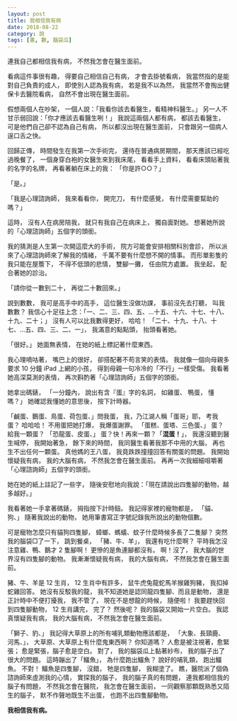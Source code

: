 ```yaml
---
layout: post
title: 我相信我有病
date: 2018-08-22
category: 說
tags: [書, 數, 腦袋瓜]
---
```


連我自己都相信我有病，
不然我怎會在醫生面前。

看病這件事很有趣，
得要自己相信自己有病，
才會去掛號看病，
我當然指的是能對自己負責的成人，
即使別人認為我有病，
若是我不以為然，
我當然不會掏出健保卡去醫院看病，
自然不會出現在醫生面前。

<!--more-->
假想兩個人在吵架，
一個人說：「我看你該去看醫生，看精神科醫生。」
另一人不甘示弱回說：「你才應該去看醫生咧！」
我說這兩個人都有病，
都該去看醫生，
可是他們自己卻不認為自己有病，
所以都沒出現在醫生面前，
只會跟另一個病人逞口舌之快。

回歸正傳，
時間發生在我第一次手術完，
還待在普通病房期間，
那天應該已經吃過晚餐了，
一個身穿白袍的女醫生來到我床尾，
看看手上資料，
看看床頭貼著我的名字的名牌，
再看著躺在床上的我： 「你是許○○？」

「是。」

「我是心理諮詢師，
我來看看你，
開完刀，
有什麼感覺，
有什麼需要幫助的嗎？」

這時，
沒有人在病房陪我，
就只有我自己在病床上，
獨自面對她。
想著她所說的「心理諮詢師」五個字的頭銜。

我的猜測是人生第一次開這麼大的手術，
院方可能會安排相關科別會診，
所以派來了心理諮詢師來了解我的情緒，
千萬不要有什麼想不開的情事。
而形單影隻的我只能在屋簷下，
不得不低頭的悲情，
雙腳一攤，
任由院方處置。
我坐起，
配合著她的診治。

「請你從一數到二十，
再從二十數回來。」

說到數數，
我可是高手中的高手，
這位醫生沒做功課，
事前沒先去打聽，
叫我數數？
我信心十足往上念：「一、二、三、四、五、...十五、十六、十七、十八、十九、二十；」
沒有人可以比我數得更好，
哈哈！
「二十、十九、十八、十七、...五、四、三、二、一」，
我滿意的點點頭，
抬頭看著她。

「很好。」
她面無表情，
在她的紙上標記著什麼東西。

我心理嘀咕著，
嘴巴上的很好，
卻搭配著不苟言笑的表情。
我就像一個向母親多要求 10 分鐘 iPad 上網的小孩，
得到母親一句冷冷的「不行」一樣受傷。
我看著她高深莫測的表情，
再次斟酌著「心理諮詢師」五個字的頭銜。

她拿出碼錶，
「一分鐘內，
說出有含『蛋』字的名詞，
如雞蛋、 鴨蛋，
懂嗎？」
她確認我懂她的意思後，
按下計時器。

「鹹蛋、鵝蛋、鳥蛋、荷包蛋、」問我蛋，
我，乃江湖人稱「蛋哥」耶，
考我蛋？
哈哈哈！
不用蛋把她打爆，
我爆蛋謝罪。
「蛋糕、蛋塔、三色蛋、」
蛋？
給我一顆蛋？
「恐龍蛋、皮蛋、」
蛋？快！再來一顆？「**混蛋！**」，
我還沒聽到醫生喊停，
我開始著急，
餘下來的時間，
我同醫生看著我那不中用的大腦，
再也生不出任何一顆蛋。
真他媽的王八蛋，
我竟跌跌撞撞回答有關蛋的問題。
我開始懷疑我有病，
我的大腦有病，
不然我怎會在醫生面前。
再再一次我細細咀嚼著「心理諮詢師」五個字的頭銜。

她在她的紙上註記了一些字，
隨後安慰地向我說：「現在請說出四隻腳的動物，越多越好。」

我看著她一手拿著碼錶，
拇指按下計時鈕。
我記得家裡的寵物都是，
「貓、狗、」
隨著我說出的動物，
她用筆書寫正字號記錄我所說出的動物個數。

可是寵物怎麼只有貓狗四隻腳，
蟑螂、螞蟻、蚊子什麼時候多長了二隻腳？
突然我的腦袋□了一下，
跳到餐桌，
「豬、牛、羊」，
我還有吃什麼啊？
平時我怎沒注意雞、鴨、鵝才 2 隻腳啊！
更慘的是魚連腳都沒有。
啊！沒了，
我大腦的世界沒有四隻腳的動物。
我漸漸懷疑我有病，
我的大腦有病，
不然我怎會在醫生面前。

豬、牛、羊是 12 生肖，
12 生肖中有許多，
鼠牛虎兔龍蛇馬羊猴雞狗豬，
我扣掉蛇雞回答。
她沒有反駁我的龍，
我不知道她是認同龍四隻腳、而且是動物，
還是正計時中不便打擾我，
我不管了，
現在不是想龍的時候，
隨便啦！
我要趕快回到四隻腳動物，
12 生肖講完，
完了？
然後呢？
我的腦袋又開始一片空白。
我認真懷疑我有病，
我的大腦有病，
不然我怎會在醫生面前。

「獅子、豹、」
我記得大草原上的所有哺乳類動物應該都是，
「大象、長頸鹿、河馬、」，
大草原、大草原上有什麼鬼東西啊？
你知道嗎？
人愈是被注視著，愈緊張；
愈是緊張，腦子愈是空白。
對了，
我的腦袋瓜上黏著紗布，
我的腦子出了很大的問題。
這時蹦出了「鱷魚」，
為什麼跑出鱷魚？
說好的哺乳類，
跑出鱷魚。
不對！
鱷魚是四隻腳，
沒錯，
牠是四隻腳，
我糊塗了。
瞧，醫院派了個偽諮詢師來虛測我的心情，
實探我的腦子，
我的腦子真的有問題，
連我都相信我的腦子有問題，
不然我怎會在醫院，
我怎會在醫生面前，
一同觀察那顆既熟悉又陌生的腦子，
默不作聲地既生不出蛋，
也跑不出四隻腳動物。

**我相信我有病。**
